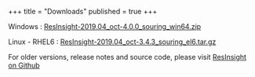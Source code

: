 +++
title = "Downloads"
published = true
+++

Windows : [ResInsight-2019.04_oct-4.0.0_souring_win64.zip](https://github.com/OPM/ResInsight/releases/download/v2019.04/ResInsight-2019.04.0_oct-4.0.0_souring_win64.zip)

Linux - RHEL6 : [ResInsight-2019.04_oct-3.4.3_souring_el6.tar.gz](https://github.com/OPM/ResInsight/releases/download/v2019.04/ResInsight-2019.04.0_oct-3.4.3_souring_el6.tar.gz) 

For older versions, release notes and source code, please visit [ResInsight on Github](https://github.com/OPM/ResInsight/releases/)
